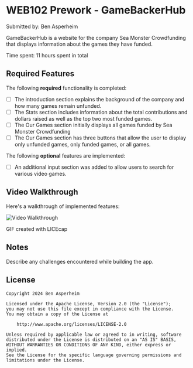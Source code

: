 # WEB102 Prework - GameBackerHub

Submitted by: Ben Asperheim 

GameBackerHub is a website for the company Sea Monster Crowdfunding that displays information about the games they have funded.

Time spent: 11 hours spent in total

## Required Features

The following **required** functionality is completed:

* [ ] The introduction section explains the background of the company and how many games remain unfunded.
* [ ] The Stats section includes information about the total contributions and dollars raised as well as the top two most funded games.
* [ ] The Our Games section initially displays all games funded by Sea Monster Crowdfunding
* [ ] The Our Games section has three buttons that allow the user to display only unfunded games, only funded games, or all games.

The following **optional** features are implemented:

* [ ] An additional input section was added to allow users to search for various video games.

## Video Walkthrough

Here's a walkthrough of implemented features:

<img src='./walkthrough.gif' title='Video Walkthrough' width='' alt='Video Walkthrough' />

<!-- Replace this with whatever GIF tool you used! -->
GIF created with LICEcap

## Notes

Describe any challenges encountered while building the app.

## License

    Copyright 2024 Ben Asperheim 

    Licensed under the Apache License, Version 2.0 (the "License");
    you may not use this file except in compliance with the License.
    You may obtain a copy of the License at

        http://www.apache.org/licenses/LICENSE-2.0

    Unless required by applicable law or agreed to in writing, software
    distributed under the License is distributed on an "AS IS" BASIS,
    WITHOUT WARRANTIES OR CONDITIONS OF ANY KIND, either express or implied.
    See the License for the specific language governing permissions and
    limitations under the License.
